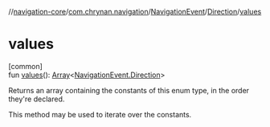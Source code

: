 //[navigation-core](../../../../index.md)/[com.chrynan.navigation](../../index.md)/[NavigationEvent](../index.md)/[Direction](index.md)/[values](values.md)

# values

[common]\
fun [values](values.md)(): [Array](https://kotlinlang.org/api/latest/jvm/stdlib/kotlin/-array/index.html)&lt;[NavigationEvent.Direction](index.md)&gt;

Returns an array containing the constants of this enum type, in the order they're declared.

This method may be used to iterate over the constants.
